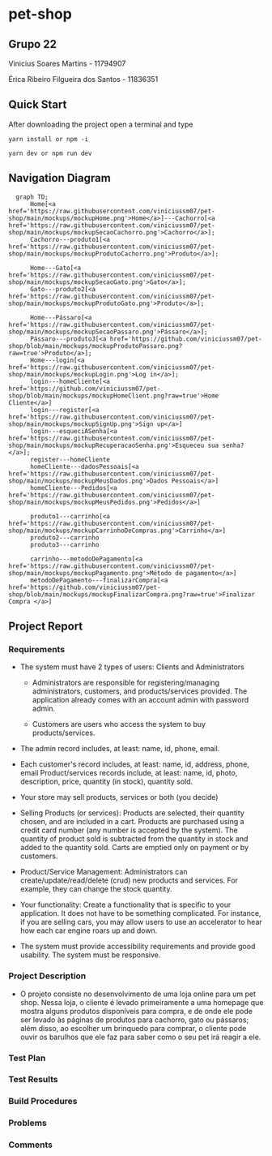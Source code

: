 # pet-shop

## Grupo 22

Vinicius Soares Martins - 11794907

Érica Ribeiro Filgueira dos Santos - 11836351

## Quick Start

After downloading the project open a terminal and type

`yarn install or npm -i`

`yarn dev or npm run dev`



## Navigation Diagram

```mermaid
  graph TD;
      Home[<a href='https://raw.githubusercontent.com/viniciussm07/pet-shop/main/mockups/mockupHome.png'>Home</a>]---Cachorro[<a href='https://raw.githubusercontent.com/viniciussm07/pet-shop/main/mockups/mockupSecaoCachorro.png'>Cachorro</a>];
      Cachorro---produto1[<a href='https://raw.githubusercontent.com/viniciussm07/pet-shop/main/mockups/mockupProdutoCachorro.png'>Produto</a>];
      
      Home---Gato[<a href='https://raw.githubusercontent.com/viniciussm07/pet-shop/main/mockups/mockupSecaoGato.png'>Gato</a>];
      Gato---produto2[<a href='https://raw.githubusercontent.com/viniciussm07/pet-shop/main/mockups/mockupProdutoGato.png'>Produto</a>];
      
      Home---Pássaro[<a href='https://raw.githubusercontent.com/viniciussm07/pet-shop/main/mockups/mockupSecaoPassaro.png'>Pássaro</a>];
      Pássaro---produto3[<a href='https://github.com/viniciussm07/pet-shop/blob/main/mockups/mockupProdutoPassaro.png?raw=true'>Produto</a>];
      Home---login[<a href='https://raw.githubusercontent.com/viniciussm07/pet-shop/main/mockups/mockupLogin.png'>Log in</a>];
      login---homeCliente[<a href='https://github.com/viniciussm07/pet-shop/blob/main/mockups/mockupHomeClient.png?raw=true'>Home Cliente</a>]
      login---register[<a href='https://raw.githubusercontent.com/viniciussm07/pet-shop/main/mockups/mockupSignUp.png'>Sign up</a>]
      login---esqueciASenha[<a href='https://raw.githubusercontent.com/viniciussm07/pet-shop/main/mockups/mockupRecuperacaoSenha.png'>Esqueceu sua senha?</a>];
      register---homeCliente
      homeCliente---dadosPessoais[<a href='https://raw.githubusercontent.com/viniciussm07/pet-shop/main/mockups/mockupMeusDados.png'>Dados Pessoais</a>]
      homeCliente---Pedidos[<a href='https://raw.githubusercontent.com/viniciussm07/pet-shop/main/mockups/mockupMeusPedidos.png'>Pedidos</a>]
      
      produto1---carrinho[<a href='https://raw.githubusercontent.com/viniciussm07/pet-shop/main/mockups/mockupCarrinhoDeCompras.png'>Carrinho</a>]
      produto2---carrinho
      produto3---carrinho
      
      carrinho---metodoDePagamento[<a href='https://raw.githubusercontent.com/viniciussm07/pet-shop/main/mockups/mockupPagamento.png'>Método de pagamento</a>]
      metodoDePagamento---finalizarCompra[<a href='https://github.com/viniciussm07/pet-shop/blob/main/mockups/mockupFinalizarCompra.png?raw=true'>Finalizar Compra </a>]
```

## Project Report

### Requirements

- The system must have 2 types of users: Clients and Administrators
    - Administrators are responsible for registering/managing administrators, customers, and products/services provided. The application already comes with an account admin with password admin.

    - Customers are users who access the system to buy products/services.
  
- The admin record includes, at least: name, id, phone, email.

- Each customer's record includes, at least: name, id, address, phone, email
Product/services records include, at least: name, id, photo, description, price, quantity (in stock), quantity sold.

- Your store may sell products, services or both (you decide)

- Selling Products (or services): Products are selected, their quantity chosen, and are included in a cart. Products are purchased using a credit card number (any number is accepted by the system). The quantity of product sold is subtracted from the quantity in stock and added to the quantity sold. Carts are emptied only on payment or by customers.

- Product/Service Management: Administrators can create/update/read/delete (crud) new products and services. For example, they can change the stock quantity.

- Your functionality: Create a functionality that is specific to your application. It does not have to be something complicated. For instance, if you are selling cars, you may allow users to use an accelerator to hear how each car engine roars up and down.

- The system must provide accessibility requirements and provide good usability. The system must be responsive.

### Project Description

- O projeto consiste no desenvolvimento de uma loja online para um pet shop.
Nessa loja, o cliente é levado primeiramente a uma homepage que mostra alguns produtos disponíveis para compra, e de onde ele pode ser levado às páginas de produtos para cachorro, gato ou pássaros; além disso, ao escolher um brinquedo para comprar, o cliente pode ouvir os barulhos que ele faz para saber como o seu pet irá reagir a ele.


### Test Plan

### Test Results

### Build Procedures

### Problems

### Comments
